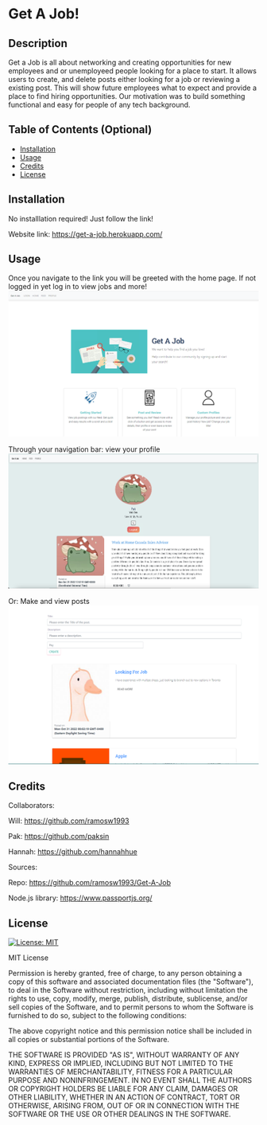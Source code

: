 # Get A Job!

## Description

Get a Job is all about networking and creating opportunities for new employees and or unemployeed people looking for a place to start. It allows users to create, and delete posts either looking for a job or reviewing a existing post. This will show future employees what to expect and provide a place to find hiring opportunities. Our motivation was to build something functional and easy for people of any tech background.

## Table of Contents (Optional)

- [Installation](#installation)
- [Usage](#usage)
- [Credits](#credits)
- [License](#license)

## Installation

No installlation required! Just follow the link!

Website link: https://get-a-job.herokuapp.com/

## Usage

Once you navigate to the link you will be greeted with the home page.
If not logged in yet log in to view jobs and more!
![alt text](/public/imgs/homepg.PNG)

Through your navigation bar:
view your profile
![alt text](/public/imgs/profilepg.png)

Or:
Make and view posts
![alt text](/public/imgs/feedpg.PNG)

## Credits

Collaborators:

Will: https://github.com/ramosw1993

Pak: https://github.com/paksin

Hannah: https://github.com/hannahhue

Sources:

Repo: https://github.com/ramosw1993/Get-A-Job

Node.js library: https://www.passportjs.org/

## License

[![License: MIT](https://img.shields.io/badge/License-MIT-yellow.svg)](https://opensource.org/licenses/MIT)

MIT License

Permission is hereby granted, free of charge, to any person obtaining a copy of this software and associated documentation files (the "Software"), to deal in the Software without restriction, including without limitation the rights to use, copy, modify, merge, publish, distribute, sublicense, and/or sell copies of the Software, and to permit persons to whom the Software is furnished to do so, subject to the following conditions:

The above copyright notice and this permission notice shall be included in all copies or substantial portions of the Software.

THE SOFTWARE IS PROVIDED "AS IS", WITHOUT WARRANTY OF ANY KIND, EXPRESS OR IMPLIED, INCLUDING BUT NOT LIMITED TO THE WARRANTIES OF MERCHANTABILITY, FITNESS FOR A PARTICULAR PURPOSE AND NONINFRINGEMENT. IN NO EVENT SHALL THE AUTHORS OR COPYRIGHT HOLDERS BE LIABLE FOR ANY CLAIM, DAMAGES OR OTHER LIABILITY, WHETHER IN AN ACTION OF CONTRACT, TORT OR OTHERWISE, ARISING FROM, OUT OF OR IN CONNECTION WITH THE SOFTWARE OR THE USE OR OTHER DEALINGS IN THE SOFTWARE.
